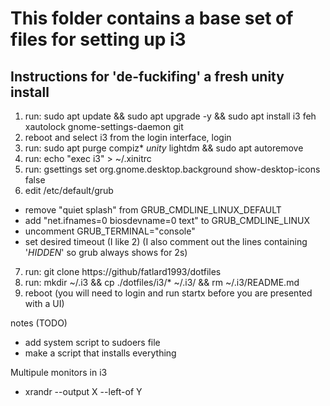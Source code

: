 This folder contains a base set of files for setting up i3
==========================================================

Instructions for 'de-fuckifing' a fresh unity install
-----------------------------------------------------

1. run: sudo apt update && sudo apt upgrade -y && sudo apt install i3 feh xautolock gnome-settings-daemon git
2. reboot and select i3 from the login interface, login
3. run: sudo apt purge compiz* *unity* lightdm && sudo apt autoremove
4. run: echo "exec i3" > ~/.xinitrc
5. run: gsettings set org.gnome.desktop.background show-desktop-icons false
6. edit /etc/default/grub
  * remove "quiet splash" from GRUB_CMDLINE_LINUX_DEFAULT
  * add "net.ifnames=0 biosdevname=0 text" to GRUB_CMDLINE_LINUX
  * uncomment GRUB_TERMINAL="console"
  * set desired timeout (I like 2) (I also comment out the lines containing '_HIDDEN_' so grub always shows for 2s)
7. run: git clone https://github/fatlard1993/dotfiles
8. run: mkdir ~/.i3 && cp ./dotfiles/i3/* ~/.i3/ && rm ~/.i3/README.md
9. reboot (you will need to login and run startx before you are presented with a UI)


notes (TODO)
  * add system script to sudoers file
  * make a script that installs everything

Multipule monitors in i3
  * xrandr --output X --left-of Y
